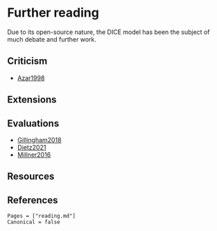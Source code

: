 # Further reading

Due to its open-source nature, the DICE model has been the subject of much debate and further work.

## Criticism

- [Azar1998](@citet)

## Extensions



## Evaluations

- [Gillingham2018](@citet)
- [Dietz2021](@citet)
- [Millner2016](@citet)

## Resources


## References

```@bibliography
Pages = ["reading.md"]
Canonical = false
```